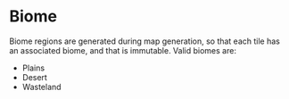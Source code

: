 # Biome

Biome regions are generated during map generation,
so that each tile has an associated biome, and that is immutable.
Valid biomes are:
- Plains
- Desert
- Wasteland
